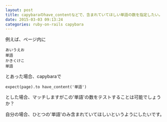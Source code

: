 ```yaml
---
layout: post
title: capybaraのhave_contentなどで、含まれていてほしい単語の数を指定したい。
date: 2015-03-03 09:13:24
categories: ruby-on-rails capybara
---
```

<p>例えば、ページ内に</p>

```
あいうえお
単語
かきくけこ
単語
```

<p>とあった場合、capybaraで</p>

```
expect(page).to have_content('単語')
```

<p>とした場合、マッチしますがこの'単語'の数をテストすることは可能でしょうか？</p>

<p>自分の場合、ひとつの'単語'のみ含まれていてほしいというようにしたいです。</p>
